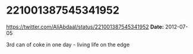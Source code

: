 # 221001387545341952
https://twitter.com/AliAbdaal/status/221001387545341952
**Date:** 2012-07-05

3rd can of coke in one day - living life on the edge
